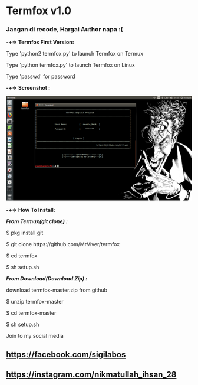 # Termfox v1.0

### Jangan di recode, Hargai Author napa :(

<b>-+=> Termfox First Version:</b>

Type 'python2 termfox.py' to launch Termfox on Termux

Type 'python termfox.py' to launch Termfox on Linux

Type 'passwd' for password

<b>-+=> Screenshot : </b>

<img src="termfoxScreenshot.png "/>

<b>-+=> How To Install:</b>

<b><i>From Termux(git clone) :</i></b>


<p>$ pkg install git</p>
<p>$ git clone https://github.com/MrViver/termfox</p>
<p>$ cd termfox</p>
<p>$ sh setup.sh</p>

<b><i>From Download(Download Zip) :</i></b>

download termfox-master.zip from github

<p>$ unzip termfox-master</p>
<p>$ cd termfox-master</p>
<p>$ sh setup.sh</p>


Join to my social media

## https://facebook.com/sigilabos
## https://instagram.com/nikmatullah_ihsan_28
